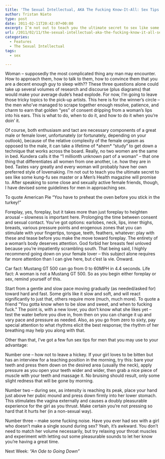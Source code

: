 ```yaml
---
title: 'The Sexual Intellectual, AKA The Fucking Know-It-All: Sex Tips for Guys'
author: Tristan Nieto
type: post
date: 2011-02-11T20:42:07+00:00
excerpt: I’m not out to teach you the ultimate secret to sex like some kung-fu sex master or a Men’s Health magazine will promise to. After speaking to some close and sexually active female friends, though, I have devised some guidelines for men in approaching sex.
url: /2011/02/11/the-sexual-intellectual-aka-the-fucking-know-it-all-sex-tips-for-guys/
categories:
  - Features
  - The Sexual Intellectual
tags:
  - sex

---
```

Woman – supposedly the most complicated thing any man may encounter. How to approach them, how to talk to them, how to convince them that you are a decent enough guy to sleep with?? These three questions alone could take up several volumes of research and discourse (plus diagrams) that would make your average dude’s head explode. For now, I’m going to leave those tricky topics to the pick-up artists. This here is for the winner’s circle – the men who’ve managed to scrape together enough resolve, patience, and charm to earn that golden “yes” of consent dripping from a woman’s lips into his ears. This is what to do, when to do it, and how to do it when you’re doin’ it.

Of course, both enthusiasm and tact are necessary components of a great male or female lover, unfortunately (or fortunately, depending on your outlook), because of the relative complexity of the female orgasm as opposed to the male, it can take a lifetime of \*ahem\* “study” to get down a technique that works across the board. Really, no two women are the same in bed. Kundera calls it the “1 millionth unknown part of a woman” – that one thing that differentiates all women from one another, i.e. how they are in bed. Tastes vary greatly and every woman will probably have her own preferred style of lovemaking. I’m not out to teach you the ultimate secret to sex like some kung-fu sex master or a Men’s Health magazine will promise to. After speaking to some close and sexually active female friends, though, I have devised some guidelines for men in approaching sex.

To quote American Pie “You have to preheat the oven before you stick in the turkey!”

Foreplay, yes, foreplay, but it takes more than just foreplay to heighten arousal – slowness is important here. Prolonging the time between consent and sexual contact. You’ve got options: earlobes, neck, lips, inner thighs, breasts, various pressure points and erogenous zones that you can stimulate with your fingertips, tongue, teeth, feathers, whatever: play with these and tease before you make the move toward foreplay. The entirety of a woman’s body deserves attention. God forbid her breasts feel unloved because you’re impatiently scrambling south. That being said, I highly recommend going down on your female lover – this subject alone requires far more attention than I can give here, but c’est la vie. Onward.

Car fact: Mustang GT 500 can go from 0 to 60MPH in 4.4 seconds. Life fact: A woman is not a Mustang GT 500. So as you begin either foreplay or sex, remind yourself of this.
  
Start from a gentle and slow pace moving gradually (as needed/asked for) toward hard and fast. Some girls like it slow and soft, and will react significantly to just that, others require more (much, much more). To quote a friend “You gotta know when to be slow and sweet, and when to fucking fuck.” The point is, with a new lover, you don’t know what she likes yet – test the water before you dive in, from then on you can change it up and vary pace and pressure as needed. Also, as you go from zero to sixty, pay special attention to what rhythms elicit the best response; the rhythm of her breathing may help you along with that.

Other than that, I’ve got a few fun sex tips for men that you may use to your advantage:

Number one – how not to leave a hickey. If your girl loves to be bitten but has an interview for a teaching position in the morning, try this: bare your teeth and press them down on the desired area (usually the neck), apply pressure as you open your teeth wider and wider, then grab a nice piece of muscle with your teeth and massage it. No bruising should result, only some slight redness that will be gone by morning.

Number two – during sex, as intensity is reaching its peak, place your hand just above her pubic mound and press down firmly into her lower stomach. This stimulates the vagina externally and causes a doubly pleasurable experience for the girl as you thrust. Make certain you’re not pressing so hard that it hurts her (in a non-sexual way).

Number three – make some fucking noise. Have you ever had sex with a girl who doesn’t make a single sound during sex? Yeah, it’s awkward. You don’t need to match her volume necessarily, but try relaxing your throat muscles and experiment with letting out some pleasurable sounds to let her know you’re having a great time.

Next Week: _“An Ode to Going Down”_